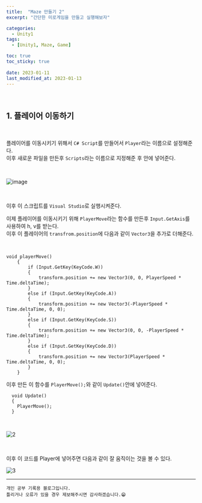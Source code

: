 ```yaml
---
title:  "Maze 만들기 2"
excerpt: "간단한 미로게임을 만들고 실행해보자"

categories:
  - Unity1
tags:
  - [Unity1, Maze, Game]

toc: true
toc_sticky: true
 
date: 2023-01-11
last_modified_at: 2023-01-13
---
```


<br>

## 1. 플레이어 이동하기

<br>

플레이어를 이동시키기 위해서 `C# Script`를 만들어서 `Player`라는 이름으로 설정해준다.  
이후 새로운 파일을 만든후 `Scripts`라는 이름으로 지정해준 후 안에 넣어준다.

<br>

![image](https://user-images.githubusercontent.com/37824506/212277902-54e07212-8ccc-4faa-b2fc-0755ac3206ec.png)

<br>

이후 이 스크립트를 `Visual Studio`로 실행시켜준다.  

이제 플레이어를 이동시키기 위해 `PlayerMove`라는 함수를 만든후 `Input.GetAxis`를 사용하여 h, v를 받는다.  
이후 이 플레이어의 `transfrom.position`에 다음과 같이 `Vector3`을 추가로 더해준다.

<br>

```
void playerMove()
    {
        if (Input.GetKey(KeyCode.W))
        {
            transform.position += new Vector3(0, 0, PlayerSpeed * Time.deltaTime);
        }
        else if (Input.GetKey(KeyCode.A))
        {
            transform.position += new Vector3(-PlayerSpeed * Time.deltaTime, 0, 0);
        }
        else if (Input.GetKey(KeyCode.S))
        {
            transform.position += new Vector3(0, 0, -PlayerSpeed * Time.deltaTime);
        }
        else if (Input.GetKey(KeyCode.D))
        {
            transform.position += new Vector3(PlayerSpeed * Time.deltaTime, 0, 0);
        }
    }
```

이후 만든 이 함수를 `PlayerMove();`와 같이 `Update()`안에 넣어준다.

```
  void Update()
  {
    PlayerMove();
  }
```
<br>

![2](https://user-images.githubusercontent.com/37824506/212282007-b9d734cf-be74-450f-b625-2d3fc3296152.gif)  


<br>

이후 이 코드를 Player에 넣어주면 다음과 같이 잘 움직이는 것을 볼 수 있다.  


![3](https://user-images.githubusercontent.com/37824506/212282815-6e40cfe9-b5c4-48a6-aca3-f1fc4a4be339.gif)

***
    개인 공부 기록용 블로그입니다.
    틀리거나 오류가 있을 경우 제보해주시면 감사하겠습니다.😁